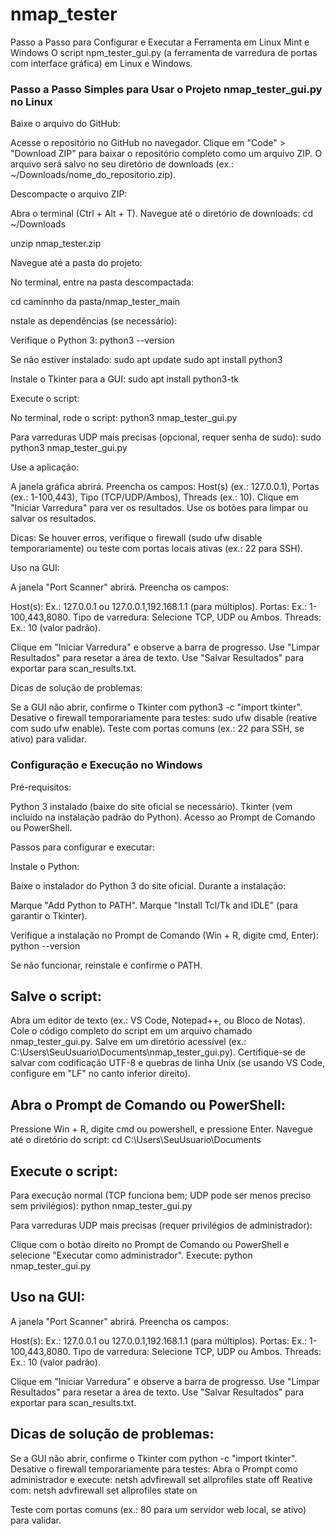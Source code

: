 # nmap_tester

 Passo a Passo para Configurar e Executar a Ferramenta em Linux Mint e Windows
O  script npm_tester_gui.py (a ferramenta de varredura de portas com interface gráfica) em Linux e Windows. 

### Passo a Passo Simples para Usar o Projeto nmap_tester_gui.py no Linux
 Baixe o arquivo do GitHub:

Acesse o repositório no GitHub no navegador.
Clique em "Code" > "Download ZIP" para baixar o repositório completo como um arquivo ZIP.
O arquivo será salvo no seu diretório de downloads (ex.: ~/Downloads/nome_do_repositorio.zip).

Descompacte o arquivo ZIP:

Abra o terminal (Ctrl + Alt + T).
Navegue até o diretório de downloads:
 cd ~/Downloads

 unzip nmap_tester.zip

Navegue até a pasta do projeto:

No terminal, entre na pasta descompactada:

  cd caminnho da pasta/nmap_tester_main

  nstale as dependências (se necessário):

Verifique o Python 3:
 python3 --version

Se não estiver instalado:
 sudo apt update
 sudo apt install python3

 Instale o Tkinter para a GUI:
  sudo apt install python3-tk


Execute o script:

 No terminal, rode o script:
 python3 nmap_tester_gui.py

Para varreduras UDP mais precisas (opcional, requer senha de sudo):
 sudo python3 nmap_tester_gui.py

Use a aplicação:

A janela gráfica abrirá.
Preencha os campos: Host(s) (ex.: 127.0.0.1), Portas (ex.: 1-100,443), Tipo (TCP/UDP/Ambos), Threads (ex.: 10).
Clique em "Iniciar Varredura" para ver os resultados.
Use os botões para limpar ou salvar os resultados.

Dicas: Se houver erros, verifique o firewall (sudo ufw disable temporariamente) ou teste com portas locais ativas (ex.: 22 para SSH).

Uso na GUI:

A janela "Port Scanner" abrirá.
Preencha os campos:

Host(s): Ex.: 127.0.0.1 ou 127.0.0.1,192.168.1.1 (para múltiplos).
Portas: Ex.: 1-100,443,8080.
Tipo de varredura: Selecione TCP, UDP ou Ambos.
Threads: Ex.: 10 (valor padrão).


Clique em "Iniciar Varredura" e observe a barra de progresso.
Use "Limpar Resultados" para resetar a área de texto.
Use "Salvar Resultados" para exportar para scan_results.txt.



Dicas de solução de problemas:

Se a GUI não abrir, confirme o Tkinter com python3 -c "import tkinter".
Desative o firewall temporariamente para testes: sudo ufw disable (reative com sudo ufw enable).
Teste com portas comuns (ex.: 22 para SSH, se ativo) para validar.


 ### Configuração e Execução no Windows
 Pré-requisitos:

 Python 3 instalado (baixe do site oficial se necessário).
 Tkinter (vem incluído na instalação padrão do Python). 
 Acesso ao Prompt de Comando ou PowerShell.

Passos para configurar e executar:

Instale o Python:

Baixe o instalador do Python 3 do site oficial.
Durante a instalação:

Marque "Add Python to PATH".
Marque "Install Tcl/Tk and IDLE" (para garantir o Tkinter).


Verifique a instalação no Prompt de Comando (Win + R, digite cmd, Enter):
python --version

Se não funcionar, reinstale e confirme o PATH.


## Salve o script:

Abra um editor de texto (ex.: VS Code, Notepad++, ou Bloco de Notas).
Cole o código completo do script em um arquivo chamado nmap_tester_gui.py.
Salve em um diretório acessível (ex.: C:\Users\SeuUsuario\Documents\nmap_tester_gui.py).
Certifique-se de salvar com codificação UTF-8 e quebras de linha Unix (se usando VS Code, configure em "LF" no canto inferior direito).


## Abra o Prompt de Comando ou PowerShell:

Pressione Win + R, digite cmd ou powershell, e pressione Enter.
Navegue até o diretório do script:
cd C:\Users\SeuUsuario\Documents



## Execute o script:

Para execução normal (TCP funciona bem; UDP pode ser menos preciso sem privilégios):
  python nmap_tester_gui.py

Para varreduras UDP mais precisas (requer privilégios de administrador):

Clique com o botão direito no Prompt de Comando ou PowerShell e selecione "Executar como administrador".
Execute:
  python nmap_tester_gui.py



## Uso na GUI:

A janela "Port Scanner" abrirá.
Preencha os campos:

Host(s): Ex.: 127.0.0.1 ou 127.0.0.1,192.168.1.1 (para múltiplos).
Portas: Ex.: 1-100,443,8080.
Tipo de varredura: Selecione TCP, UDP ou Ambos.
Threads: Ex.: 10 (valor padrão).


Clique em "Iniciar Varredura" e observe a barra de progresso.
Use "Limpar Resultados" para resetar a área de texto.
Use "Salvar Resultados" para exportar para scan_results.txt.



## Dicas de solução de problemas:

Se a GUI não abrir, confirme o Tkinter com python -c "import tkinter".
Desative o firewall temporariamente para testes: Abra o Prompt como administrador e execute:
  netsh advfirewall set allprofiles state off
Reative com:
  netsh advfirewall set allprofiles state on

Teste com portas comuns (ex.: 80 para um servidor web local, se ativo) para validar.

